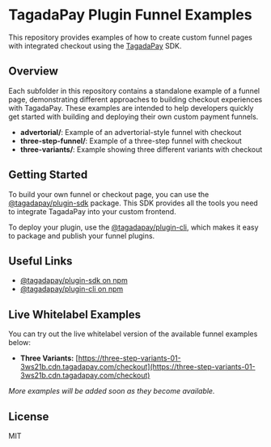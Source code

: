 # TagadaPay Plugin Funnel Examples

This repository provides examples of how to create custom funnel pages with integrated checkout using the [TagadaPay](https://tagadapay.com) SDK.

## Overview

Each subfolder in this repository contains a standalone example of a funnel page, demonstrating different approaches to building checkout experiences with TagadaPay. These examples are intended to help developers quickly get started with building and deploying their own custom payment funnels.

- **advertorial/**: Example of an advertorial-style funnel with checkout
- **three-step-funnel/**: Example of a three-step funnel with checkout
- **three-variants/**: Example showing three different variants with checkout

## Getting Started

To build your own funnel or checkout page, you can use the [@tagadapay/plugin-sdk](https://www.npmjs.com/package/@tagadapay/plugin-sdk) package. This SDK provides all the tools you need to integrate TagadaPay into your custom frontend.

To deploy your plugin, use the [@tagadapay/plugin-cli](https://www.npmjs.com/package/@tagadapay/plugin-cli), which makes it easy to package and publish your funnel plugins.

## Useful Links

- [@tagadapay/plugin-sdk on npm](https://www.npmjs.com/package/@tagadapay/plugin-sdk)
- [@tagadapay/plugin-cli on npm](https://www.npmjs.com/package/@tagadapay/plugin-cli)

## Live Whitelabel Examples

You can try out the live whitelabel version of the available funnel examples below:

- **Three Variants:** [https://three-step-variants-01-3ws21b.cdn.tagadapay.com/checkout](https://three-step-variants-01-3ws21b.cdn.tagadapay.com/checkout)

_More examples will be added soon as they become available._

## License

MIT
